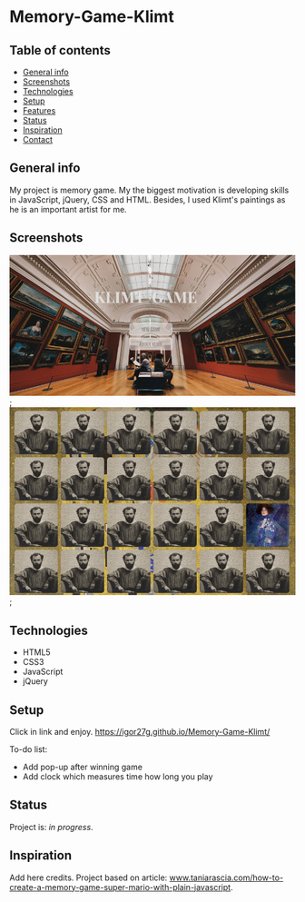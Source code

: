 # Memory-Game-Klimt

## Table of contents
* [General info](#general-info)
* [Screenshots](#screenshots)
* [Technologies](#technologies)
* [Setup](#setup)
* [Features](#features)
* [Status](#status)
* [Inspiration](#inspiration)
* [Contact](#contact)

## General info
My project is memory game. My the biggest motivation is developing skills in JavaScript, jQuery, CSS and HTML. Besides, I used Klimt's paintings as he is an important artist for me. 


## Screenshots
![Example screenshot](./css/img/screenshot1.png);
![Example screenshot](./css/img/screenshot2.png);

## Technologies
* HTML5
* CSS3 
* JavaScript 
* jQuery

## Setup
Click in link and enjoy.
https://igor27g.github.io/Memory-Game-Klimt/

To-do list:
* Add pop-up after winning game 
* Add clock which measures time how long you play

## Status
Project is: _in progress_.

## Inspiration
Add here credits. Project based on article: www.taniarascia.com/how-to-create-a-memory-game-super-mario-with-plain-javascript.
















